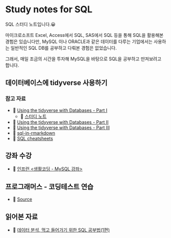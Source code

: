 # Study notes for SQL
SQL 스터디 노트입니다.😀 

마이크로소프트 Excel, Access에서 SQL, SAS에서 SQL 등을 통해 SQL을 활용해본 경험은 있습니다만, MySQL 이나 ORACLE과 같은 데이터를 다루는 기업에서는 사용하는 일반적인 SQL DB를 공부하고 다뤄본 경험은 없었습니다.

그래서, 매일 조금의 시간을 투자해 MySQL을 바탕으로 SQL을 공부하고 만져보려고 합니다.

## 데이터베이스에 tidyverse 사용하기
### 참고 자료
- 🔗 [Using the tidyverse with Databases - Part I](https://sciencificity-blog.netlify.app/posts/2020-12-12-using-the-tidyverse-with-databases/)
  - 🔗 [스터디 노트](https://www.taemobang.com/posts/2022-04-07-talk-with-database-using-tidyverse-part-i/) 
- 🔗 [Using the tidyverse with Databases - Part II](https://sciencificity-blog.netlify.app/posts/2020-12-20-using-the-tidyverse-with-dbs-partii/)
- 🔗 [Using the tidyverse with Databases - Part III](https://sciencificity-blog.netlify.app/posts/2020-12-31-using-tidyverse-with-dbs-partiii/)
- 🔗 [sql-in-rmarkdown](https://sciencificity-blog.netlify.app/posts/2021-03-27-sql-in-rmarkdown/)
- 🔗 [SQL cheatsheets](https://be-favorite.github.io/Study_SQL/SQL-cheat-sheet.pdf)

## 강좌 수강
- 🔗 [인프런 <생활코딩 - MySQL 강좌>](https://www.inflearn.com/course/mysql-강좌#curriculum)

## 프로그래머스 - 코딩테스트 연습
- 🔗 [Source](https://programmers.co.kr/learn/challenges)

## 읽어본 자료
- 🔗 [데이터 분석, 먹고 들어가기 위한 SQL 공부법(1편)](https://brunch.co.kr/@minu-log/5)
